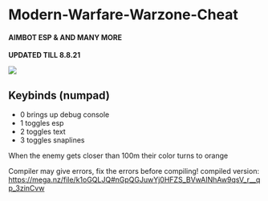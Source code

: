 # Modern-Warfare-Warzone-Cheat
#### AIMBOT ESP & AND MANY MORE

**UPDATED TILL 8.8.21**


 <img src="https://i.imgur.com/mGR2X3D.png"/>  


## Keybinds (numpad)
  - 0 brings up debug console
  - 1 toggles esp
  - 2 toggles text
  - 3 toggles snaplines
  
When the enemy gets closer than 100m their color turns to orange

Compiler may give errors, fix the errors before compiling!
compiled version: https://mega.nz/file/k1oGQLJQ#nGpQGJuwYj0HFZS_BVwAINhAw9qsV_r__qp_3zinCvw

